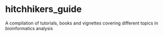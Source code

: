 # hitchhikers_guide
A compilation of tutorials, books and vignettes covering different topics in bioinformatics analysis
